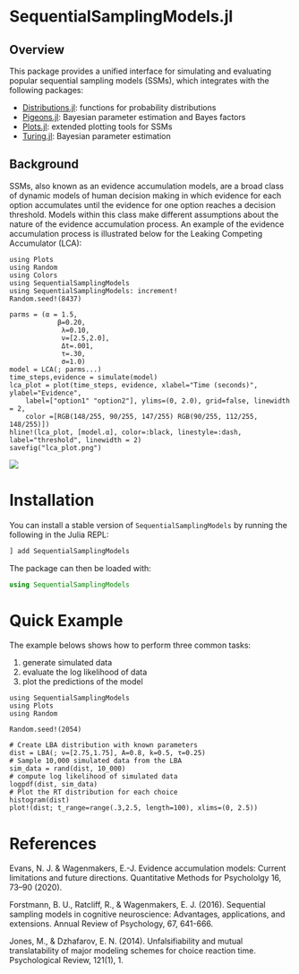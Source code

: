 # SequentialSamplingModels.jl

## Overview 
This package provides a unified interface for simulating and evaluating popular sequential sampling models (SSMs), which integrates with the following packages:

- [Distributions.jl](https://github.com/JuliaStats/Distributions.jl): functions for probability distributions
- [Pigeons.jl](http://pigeons.run/dev/): Bayesian parameter estimation and Bayes factors
- [Plots.jl](https://github.com/JuliaPlots/Plots.jl): extended plotting tools for SSMs
- [Turing.jl](https://turinglang.org/dev/docs/using-turing/get-started): Bayesian parameter estimation

## Background
SSMs, also known as an evidence accumulation models, are a broad class of dynamic models of human decision making in which evidence for each option accumulates until the evidence for one option reaches a decision threshold. Models within this class make different assumptions about the nature of the evidence accumulation process. An example of the evidence accumulation process is illustrated below for the Leaking Competing Accumulator (LCA):

```@setup accumulation
using Plots
using Random
using Colors
using SequentialSamplingModels
using SequentialSamplingModels: increment!
Random.seed!(8437)

parms = (α = 1.5,
            β=0.20,
             λ=0.10,
             ν=[2.5,2.0],
             Δt=.001,
             τ=.30,
             σ=1.0)
model = LCA(; parms...)
time_steps,evidence = simulate(model)
lca_plot = plot(time_steps, evidence, xlabel="Time (seconds)", ylabel="Evidence",
    label=["option1" "option2"], ylims=(0, 2.0), grid=false, linewidth = 2,
    color =[RGB(148/255, 90/255, 147/255) RGB(90/255, 112/255, 148/255)])
hline!(lca_plot, [model.α], color=:black, linestyle=:dash, label="threshold", linewidth = 2)
savefig("lca_plot.png")
```

![](lca_plot.png)
# Installation

You can install a stable version of `SequentialSamplingModels` by running the following in the Julia REPL:

```julia
] add SequentialSamplingModels
```

The package can then be loaded with:

```julia
using SequentialSamplingModels
```

# Quick Example

The example belows shows how to perform three common tasks:

1. generate simulated data
2. evaluate the log likelihood of data
3. plot the predictions of the model

```@example quick_example
using SequentialSamplingModels
using Plots
using Random

Random.seed!(2054)

# Create LBA distribution with known parameters
dist = LBA(; ν=[2.75,1.75], A=0.8, k=0.5, τ=0.25)
# Sample 10,000 simulated data from the LBA
sim_data = rand(dist, 10_000)
# compute log likelihood of simulated data 
logpdf(dist, sim_data)
# Plot the RT distribution for each choice
histogram(dist)
plot!(dist; t_range=range(.3,2.5, length=100), xlims=(0, 2.5))
```

# References
Evans, N. J. & Wagenmakers, E.-J. Evidence accumulation models: Current limitations and future directions. Quantitative Methods for Psychololgy 16, 73–90 (2020).

Forstmann, B. U., Ratcliff, R., & Wagenmakers, E. J. (2016). Sequential sampling models in cognitive neuroscience: Advantages, applications, and extensions. Annual Review of Psychology, 67, 641-666.

Jones, M., & Dzhafarov, E. N. (2014). Unfalsifiability and mutual translatability of major modeling schemes for choice reaction time. Psychological Review, 121(1), 1.